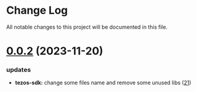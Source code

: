 
# Change Log

All notable changes to this project will be documented in this file.

# [0.0.2](https://github.com/xiaohuasheng0x1/blockchains) (2023-11-20)

### updates

- **tezos-sdk:** change some files name and remove some unused libs ([21](https://github.com/xiaohuasheng0x1/blockchains/pull/21))
